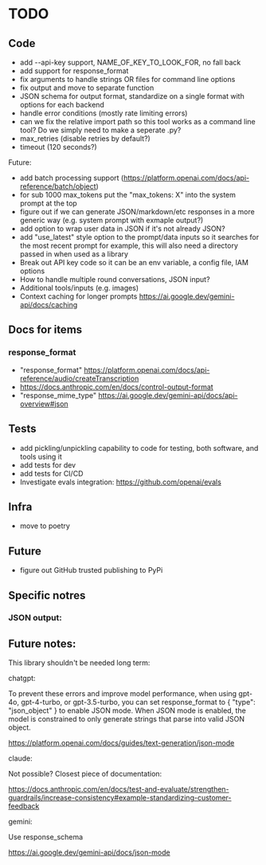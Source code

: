 # TODO

## Code

* add --api-key support, NAME_OF_KEY_TO_LOOK_FOR, no fall back
* add support for response_format
* fix arguments to handle strings OR files for command line options
* fix output and move to separate function
* JSON schema for output format, standardize on a single format with options for each backend
* handle error conditions (mostly rate limiting errors)
* can we fix the relative import path so this tool works as a command line tool? Do we simply need to make a seperate .py?
* max_retries (disable retries by default?)
* timeout (120 seconds?)

Future:

* add batch processing support (https://platform.openai.com/docs/api-reference/batch/object)
* for sub 1000 max_tokens put the "max_tokens: X" into the system prompt at the top
* figure out if we can generate JSON/markdown/etc responses in a more generic way (e.g. system prompt with exmaple output?)
* add option to wrap user data in JSON if it's not already JSON?
* add "use_latest" style option to the prompt/data inputs so it searches for the most recent prompt for example, this will also need a directory passed in when used as a library
* Break out API key code so it can be an env variable, a config file, IAM options
* How to handle multiple round conversations, JSON input?
* Additional tools/inputs (e.g. images)
* Context caching for longer prompts https://ai.google.dev/gemini-api/docs/caching

## Docs for items

### response_format

* "response_format" https://platform.openai.com/docs/api-reference/audio/createTranscription
* https://docs.anthropic.com/en/docs/control-output-format
* "response_mime_type" https://ai.google.dev/gemini-api/docs/api-overview#json

## Tests

* add pickling/unpickling capability to code for testing, both software, and tools using it
* add tests for dev
* add tests for CI/CD
* Investigate evals integration: https://github.com/openai/evals

## Infra

* move to poetry

## Future

* figure out GitHub trusted publishing to PyPi

## Specific notres

### JSON output:

## Future notes:

This library shouldn't be needed long term:

chatgpt:

To prevent these errors and improve model performance, when using gpt-4o, gpt-4-turbo, or gpt-3.5-turbo, you can set response_format to { "type": "json_object" } to enable JSON mode. When JSON mode is enabled, the model is constrained to only generate strings that parse into valid JSON object.

https://platform.openai.com/docs/guides/text-generation/json-mode

claude:

Not possible? Closest piece of documentation:

https://docs.anthropic.com/en/docs/test-and-evaluate/strengthen-guardrails/increase-consistency#example-standardizing-customer-feedback

gemini:

Use response_schema

https://ai.google.dev/gemini-api/docs/json-mode

